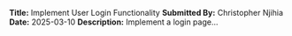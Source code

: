 **Title:** Implement User Login Functionality
**Submitted By:** Christopher Njihia
**Date:** 2025-03-10
**Description:** Implement a login page...
